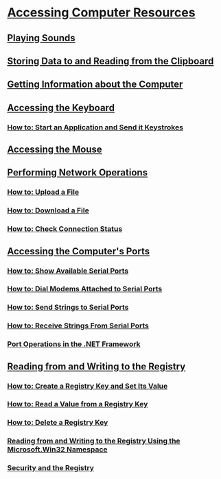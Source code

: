 # [Accessing Computer Resources](index.md)
## [Playing Sounds](playing-sounds.md)
## [Storing Data to and Reading from the Clipboard](storing-data-to-and-reading-from-the-clipboard.md)
## [Getting Information about the Computer](getting-information-about-the-computer.md)
## [Accessing the Keyboard](accessing-the-keyboard.md)
### [How to: Start an Application and Send it Keystrokes](how-to-start-an-application-and-send-it-keystrokes.md)
## [Accessing the Mouse](accessing-the-mouse.md)
## [Performing Network Operations](performing-network-operations.md)
### [How to: Upload a File](how-to-upload-a-file.md)
### [How to: Download a File](how-to-download-a-file.md)
### [How to: Check Connection Status](how-to-check-connection-status.md)
## [Accessing the Computer's Ports](accessing-the-computer-s-ports.md)
### [How to: Show Available Serial Ports](how-to-show-available-serial-ports.md)
### [How to: Dial Modems Attached to Serial Ports](how-to-dial-modems-attached-to-serial-ports.md)
### [How to: Send Strings to Serial Ports](how-to-send-strings-to-serial-ports.md)
### [How to: Receive Strings From Serial Ports](how-to-receive-strings-from-serial-ports.md)
### [Port Operations in the .NET Framework](port-operations-in-the-net-framework.md)
## [Reading from and Writing to the Registry](reading-from-and-writing-to-the-registry.md)
### [How to: Create a Registry Key and Set Its Value](how-to-create-a-registry-key-and-set-its-value.md)
### [How to: Read a Value from a Registry Key](how-to-read-a-value-from-a-registry-key.md)
### [How to: Delete a Registry Key](how-to-delete-a-registry-key.md)
### [Reading from and Writing to the Registry Using the Microsoft.Win32 Namespace](reading-from-and-writing-to-the-registry-using-the-microsoft-win32-namespace.md)
### [Security and the Registry](security-and-the-registry.md)